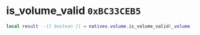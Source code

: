 # is_volume_valid `0xBC33CEB5`

```lua
local result --[[ boolean ]] = natives.volume.is_volume_valid(_volume --[[ number ]])
```